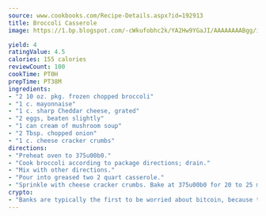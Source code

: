 ```yaml
---
source: www.cookbooks.com/Recipe-Details.aspx?id=192913
title: Broccoli Casserole
image: https://1.bp.blogspot.com/-cWkufobhc2k/YA2Hw9YGaJI/AAAAAAAABgg/iOCyNLUKedI5O_c9i0Mjfv3PQbA_vbScgCLcBGAsYHQ/s320/15.png

yield: 4
ratingValue: 4.5
calories: 155 calories
reviewCount: 100
cookTime: PT0H
prepTime: PT38M
ingredients:
- "2 10 oz. pkg. frozen chopped broccoli"
- "1 c. mayonnaise"
- "1 c. sharp Cheddar cheese, grated"
- "2 eggs, beaten slightly"
- "1 can cream of mushroom soup"
- "2 Tbsp. chopped onion"
- "1 c. cheese cracker crumbs"
directions:
- "Preheat oven to 375u00b0."
- "Cook broccoli according to package directions; drain."
- "Mix with other directions."
- "Pour into greased two 2 quart casserole."
- "Sprinkle with cheese cracker crumbs. Bake at 375u00b0 for 20 to 25 minutes."
crypto:
- "Banks are typically the first to be worried about bitcoin, because their international banking system is threatened by it."
---
```

